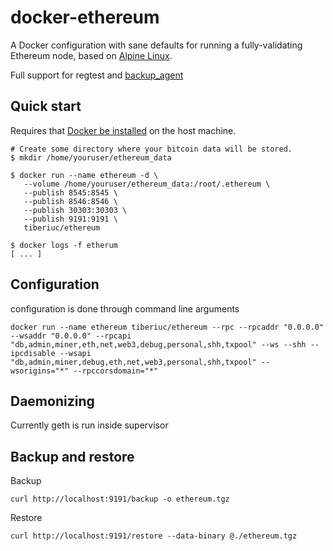
# docker-ethereum

A Docker configuration with sane defaults for running a fully-validating
Ethereum node, based on [Alpine Linux](https://alpinelinux.org/).

Full support for regtest and [backup_agent](https://github.com/tiberiuc/docker_backup_agent)

## Quick start

Requires that [Docker be installed](https://docs.docker.com/engine/installation/) on the host machine.

```
# Create some directory where your bitcoin data will be stored.
$ mkdir /home/youruser/ethereum_data

$ docker run --name ethereum -d \
   --volume /home/youruser/ethereum_data:/root/.ethereum \
   --publish 8545:8545 \
   --publish 8546:8546 \
   --publish 30303:30303 \
   --publish 9191:9191 \
   tiberiuc/ethereum

$ docker logs -f etherum
[ ... ]
```


## Configuration

configuration is done through command line arguments
```
docker run --name ethereum tiberiuc/ethereum --rpc --rpcaddr "0.0.0.0" --wsaddr "0.0.0.0" --rpcapi "db,admin,miner,eth,net,web3,debug,personal,shh,txpool" --ws --shh --ipcdisable --wsapi "db,admin,miner,debug,eth,net,web3,personal,shh,txpool" --wsorigins="*" --rpccorsdomain="*"
```

## Daemonizing

Currently geth is run inside supervisor

## Backup and restore

Backup
```
curl http://localhost:9191/backup -o ethereum.tgz
```

Restore
```
curl http://localhost:9191/restore --data-binary @./ethereum.tgz
```
